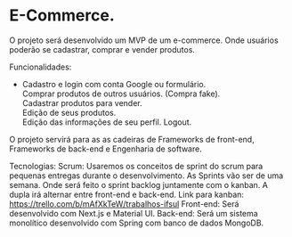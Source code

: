 # E-Commerce.

O projeto será desenvolvido um MVP de um e-commerce. Onde usuários poderão se cadastrar, comprar e vender produtos.

Funcionalidades:</br>
- Cadastro e login com conta Google ou formulário.</br>
Comprar produtos de outros usuários. (Compra fake).</br>
Cadastrar produtos para vender.</br>
Edição de seus produtos.</br>
Edição das informações de seu perfil.
Logout.

O projeto servirá para as as cadeiras de Frameworks de front-end, Frameworks de back-end e Engenharia de software.

Tecnologias: 
Scrum: Usaremos os conceitos de sprint do scrum para pequenas entregas durante o desenvolvimento. As Sprints vão ser de uma semana. Onde será feito o sprint backlog juntamente com o kanban. A dupla irá alternar entre front-end e back-end.
Link para kanban: <https://trello.com/b/mAfXkTeW/trabalhos-ifsul>
Front-end: Será desenvolvido com Next.js e Material UI.
Back-end: Será um sistema monolítico desenvolvido com Spring com banco de dados MongoDB.

